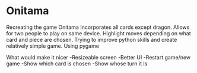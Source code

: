 # Onitama
Recreating the game Onitama
Incorporates all cards except dragon. Allows for two people to play on same device. Highlight moves depending on what card and piece are chosen.
Trying to improve python skills and create relatively simple game. 
Using pygame

What would make it nicer
-Resizeable screen
-Better UI 
-Restart game/new game
-Show which card is chosen
-Show whose turn it is
